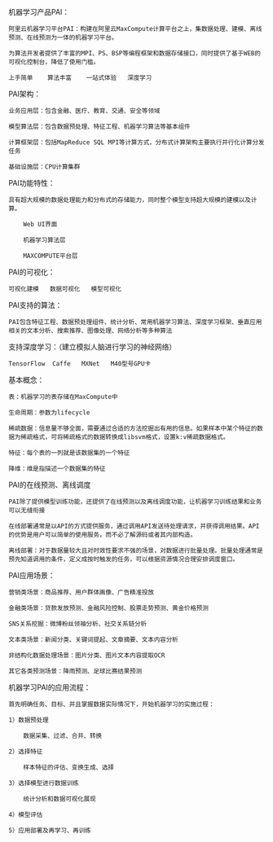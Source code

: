 
机器学习产品PAI：

	阿里云机器学习平台PAI：构建在阿里云MaxCompute计算平台之上，集数据处理、建模、离线预测、在线预测为一体的机器学习平台。
	
	为算法开发者提供了丰富的MPI、PS、BSP等编程框架和数据存储接口，同时提供了基于WEB的可视化控制台，降低了使用门槛。
	
	上手简单	算法丰富	一站式体验	深度学习

PAI架构：

	业务应用层：包含金融、医疗、教育、交通、安全等领域
	
	模型算法层：包含数据预处理、特征工程、机器学习算法等基本组件
	
	计算框架层：包括MapReduce SQL MPI等计算方式，分布式计算架构主要执行并行化计算分发任务
	
	基础设施层：CPU计算集群
	
	
PAI功能特性：

	具有超大规模的数据处理能力和分布式的存储能力，同时整个模型支持超大规模的建模以及计算。
	
		Web UI界面
		
		机器学习算法层
		
		MAXCOMPUTE平台层

PAI的可视化：

	可视化建模	数据可视化	模型可视化
	

PAI支持的算法：

	PAI包含特征工程、数据预处理组件、统计分析、常用机器学习算法、深度学习框架、垂直应用相关的文本分析、搜索推荐、图像处理、网络分析等多种算法
	


支持深度学习：（建立模拟人脑进行学习的神经网络）

	TensorFlow	Caffe	MXNet	M40型号GPU卡
	

基本概念：

	表：机器学习的表存储在MaxCompute中
	
	生命周期：参数为lifecycle
	
	稀疏数据：信息量不够全面，需要通过合适的方法挖掘出有用的信息。如果样本中某个特征的数据为稀疏格式，可将稀疏格式的数据转换成libsvm格式，设置k:v稀疏数据格式。
	
	特征：每个表的一列就是该数据集的一个特征
	
	降维：维是指描述一个数据集的特征

PAI的在线预测、离线调度

	PAI除了提供模型训练功能，还提供了在线预测以及离线调度功能，让机器学习训练结果和业务可以无缝衔接
	
	在线部署通常是以API的方式提供服务，通过调用API发送待处理请求，并获得调用结果。API的优势是用户可以简单的使用服务，而不必了解源码或者其内部构造。
	
	离线部署：对于数据量较大且对时效性要求不强的场景，对数据进行批量处理。批量处理通常是预先知道调用的条件，定义成按时触发的任务，可以根据资源情况合理安排调度窗口。
	

PAI应用场景：

	营销类场景：商品推荐、用户群体画像、广告精准投放
	
	金融类场景：贷款发放预测、金融风险控制、股票走势预测、黄金价格预测
	
	SNS关系挖掘：微博粉丝领袖分析、社交关系链分析
	
	文本类场景：新闻分类、关键词提起、文章摘要、文本内容分析
	
	非结构化数据处理场景：图片分类、图片文本内容提取OCR
	
	其它各类预测场景：降雨预测、足球比赛结果预测
	
	
	
机器学习PAI的应用流程：

	首先明确任务、目标、并且掌握数据实际情况下，开始机器学习的实施过程：
	
	1）数据预处理
	
		数据采集、过滤、合并、转换
		
	2）选择特征
	
		样本特征的评估、变换生成、选择
		
	3）选择模型进行数据训练
	
		统计分析和数据可视化展现
		
	4）模型评估
	
	5）应用部署及再学习、再训练
	
